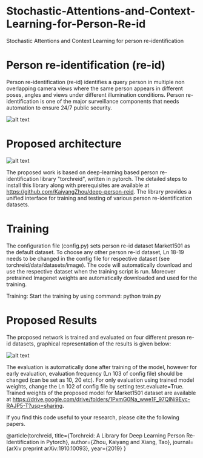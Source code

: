 # Stochastic-Attentions-and-Context-Learning-for-Person-Re-id
Stochastic Attentions and Context Learning for person re-identification

# Person re-identification (re-id)
Person re-identification (re-id) identifies a query person in multiple non overlapping camera views where the same person appears in different poses, angles and views under different illumination conditions. Person re-identification is one of the major surveillance components that needs automation to ensure 24/7 public security. 

![alt text](https://github.com/naziaperwaiz/Stochastic-Attentions-and-Context-Learning-for-Person-Re-id/blob/main/Figures/re-id.jpg)

# Proposed architecture

![alt text](https://github.com/naziaperwaiz/Stochastic-Attentions-and-Context-Learning-for-Person-Re-id/blob/main/Figures/network.jpg)

The proposed work is based on deep-learning based person re-identification library "torchreid", written in pytorch. The detailed steps to install this library along with prerequisites are available at https://github.com/KaiyangZhou/deep-person-reid. The library provides a unified interface for training and testing of various person re-identification datasets.

# Training

The configuration file (config.py) sets person re-id dataset Market1501 as the default dataset. To choose any other person re-id dataset, Ln 18-19 needs to be changed in the config file for respective dataset (see torchreid/data/datasets/image). The code will automatically download and use the respective dataset when the training script is run. Moreover pretrained Imagenet weights are automatically downloaded and used for the training.

Training: Start the training by using command: python train.py

# Proposed Results
The proposed network is trained and evaluated on four different preson re-id datasets, graphical representation of the results is given below:

![alt text](https://github.com/naziaperwaiz/Stochastic-Attentions-and-Context-Learning-for-Person-Re-id/blob/main/Figures/graphs.PNG)

The evaluation is automatically done after training of the model, however for early evaluation, evaluation frequency (Ln 103 of config file) should be changed (can be set as 10, 20 etc). For only evaluation using trained model weights, change the Ln 102 of config file by setting test.evaluate=True. Trained weights of the proposed model for Market1501 dataset are available at https://drive.google.com/drive/folders/1PxmG0Na_wwe1F_97QlNi9Eyc-RAJP5-T?usp=sharing.


If you find this code useful to your research, please cite the following papers.

@article{torchreid, title={Torchreid: A Library for Deep Learning Person Re-Identification in Pytorch}, author={Zhou, Kaiyang and Xiang, Tao}, journal={arXiv preprint arXiv:1910.10093}, year={2019} }
